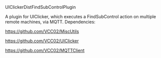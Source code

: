 UIClickerDistFindSubControlPlugin

A plugin for UIClicker, which executes a FindSubControl action on multiple remote machines, via MQTT.
Dependencies:

https://github.com/VCC02/MiscUtils

https://github.com/VCC02/UIClicker

https://github.com/VCC02/MQTTClient
